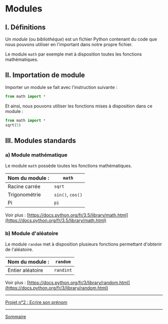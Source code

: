 # Modules

## I. Définitions

Un *module* (ou *bibliothèque*) est un fichier Python contenant du code que nous pouvons utiliser en l'important dans notre propre fichier.

Le module `math` par exemple met à disposition toutes les fonctions mathématiques.

## II. Importation de module

Importer un module se fait avec l'instruction suivante :

```python
from math import *
```

Et ainsi, nous pouvons utiliser les fonctions mises à disposition dans ce module :

```python
from math import *
sqrt(5)
```

## III. Modules standards

### a) Module mathématique

Le module `math` possède toutes les fonctions mathématiques.

| Nom  du module : | `math` |
|---|---|
| Racine carrée | `sqrt` |
| Trigonométrie | `sin()`, `cos()` |
| Pi | `pi` |

Voir plus : [https://docs.python.org/fr/3.5/library/math.html](https://docs.python.org/fr/3.5/library/math.html)

### b) Module d'aléatoire

Le module `random` met à disposition plusieurs fonctions permettant d'obtenir de l'aléatoire.

| Nom du module : | `random` |
|---|---|
| Entier aléatoire | `randint` |


Voir plus : [https://docs.python.org/fr/3/library/random.html](https://docs.python.org/fr/3/library/random.html)

________

[Projet n°2 : Ecrire son prénom](./Projet_prénom.md)

________

[Sommaire](./../../seconde/)